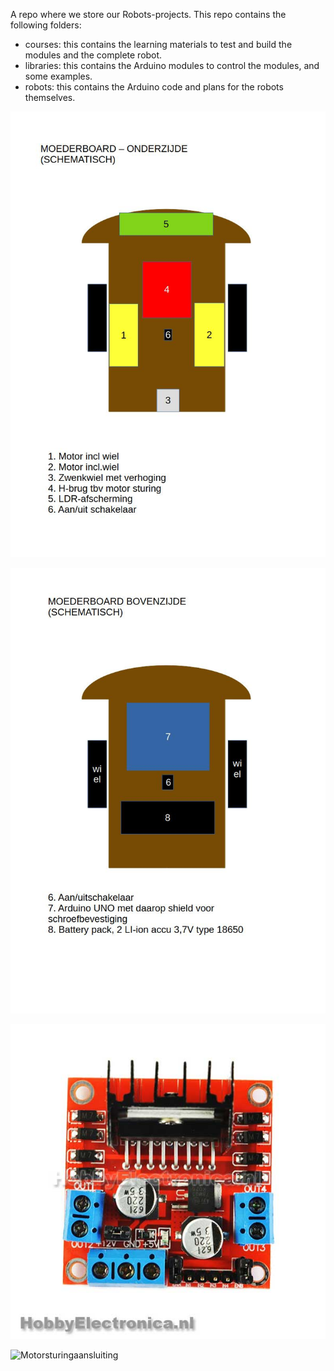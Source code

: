 A repo where we store our Robots-projects.
This repo contains the following folders:
* courses: this contains the learning materials to test and build the modules and the complete robot.
* libraries: this contains the Arduino modules to control the modules, and some examples.
* robots: this contains the Arduino code and plans for the robots themselves.

![Moederboard onder](./robots/Blobs/moederboard-onderzijde.jpg?raw=true "Robot-mb-onderzijde")

![Moederboard boven](./robots/Blobs/moederboard-bovenzijde.jpg?raw=true "Robot-mb-bovenzijde")

![Motorsturing](./robots/Blobs/L298n_motor_driver.jpg?raw=true "Robot-motorsturing-onderzijde")

![Motorsturingaansluiting](./robots/Blobs/Tekening_motorsturing.jpg?raw=true "Robot-aansluiting-motordriver-onderzijde")
